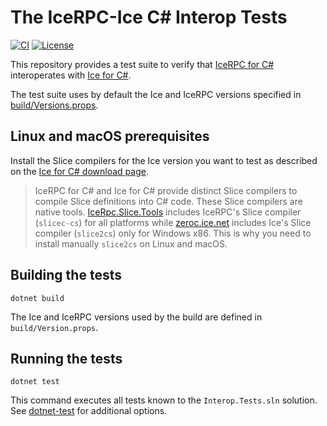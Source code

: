 # The IceRPC-Ice C# Interop Tests

[![CI](https://github.com/icerpc/icerpc-ice-csharp-interop/actions/workflows/ci.yml/badge.svg)][ci-home]
[![License](https://img.shields.io/github/license/icerpc/icerpc-ice-csharp-interop?color=blue)][license]

This repository provides a test suite to verify that [IceRPC for C#][icerpc-csharp] interoperates with
[Ice for C#][ice-csharp].

The test suite uses by default the Ice and IceRPC versions specified in [build/Versions.props](build/Versions.props).

## Linux and macOS prerequisites

Install the Slice compilers for the Ice version you want to test as described on the
[Ice for C# download page](https://zeroc.com/downloads/ice/3.7/csharp).

> IceRPC for C# and Ice for C# provide distinct Slice compilers to compile Slice definitions into C# code. These
> Slice compilers are native tools.
> [IceRpc.Slice.Tools][icerpc-slice-tools] includes IceRPC's Slice compiler (`slicec-cs`) for all platforms while
> [zeroc.ice.net][zeroc-ice-net] includes Ice's Slice compiler (`slice2cs`) only for Windows x86. This is why you need
> to install manually `slice2cs` on Linux and macOS.

## Building the tests

```shell
dotnet build
```

The Ice and IceRPC versions used by the build are defined in `build/Version.props`.

## Running the tests

```shell
dotnet test
```

This command executes all tests known to the `Interop.Tests.sln` solution. See
[dotnet-test](https://docs.microsoft.com/en-us/dotnet/core/tools/dotnet-test) for additional options.

[ci-home]: https://github.com/icerpc/icerpc-ice-csharp-interop/actions/workflows/ci.yml
[icerpc-csharp]: https://github.com/icerpc/icerpc-csharp
[icerpc-slice-tools]: https://www.nuget.org/packages/icerpc.slice.tools
[ice-csharp]: https://github.com/zeroc-ice/ice
[zeroc-ice-net]: https://www.nuget.org/packages/zeroc.ice.net
[license]: https://github.com/icerpc/icerpc-ice-csharp-interop/blob/main/LICENSE

